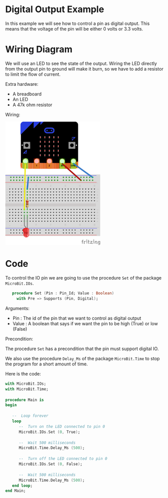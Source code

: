 Digital Output Example
======================

In this example we will see how to control a pin as digital output. This means
that the voltage of the pin will be either 0 volts or 3.3 volts.

Wiring Diagram
==============

We will use an LED to see the state of the output. Wiring the LED directly from
the output pin to ground will make it burn, so we have to add a resistor to
limit the flow of current.

Extra hardware:

 - A breadboard
 - An LED
 - A 47k ohm resistor

Wiring:

<img src="../doc/fritzing_sketches/screenshots/digital_out.png" width="300">

Code
====

To control the IO pin we are going to use the procedure `Set` of the package
`MicroBit.IOs`.

```ada
   procedure Set (Pin : Pin_Id; Value : Boolean)
     with Pre => Supports (Pin, Digital);
```

Arguments:

 - Pin   : The id of the pin that we want to control as digital output
 - Value : A boolean that says if we want the pin to be high (True) or low
   (False)

Precondition:

The procedure `Set` has a precondition that the pin must support digital IO.

We also use the procedure `Delay_Ms` of the package `MicroBit.Time` to stop the
program for a short amount of time.

Here is the code:
```ada
with MicroBit.IOs;
with MicroBit.Time;

procedure Main is
begin

   --  Loop forever
   loop
      --  Turn on the LED connected to pin 0
      MicroBit.IOs.Set (0, True);

      --  Wait 500 milliseconds
      MicroBit.Time.Delay_Ms (500);

      --  Turn off the LED connected to pin 0
      MicroBit.IOs.Set (0, False);

      --  Wait 500 milliseconds
      MicroBit.Time.Delay_Ms (500);
   end loop;
end Main;
```

